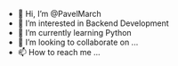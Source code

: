 - 👋 Hi, I’m @PavelMarch
- 👀 I’m interested in Backend Development
- 🌱 I’m currently learning Python
- 💞️ I’m looking to collaborate on ...
- 📫 How to reach me ...

<!---
PavelMarch/PavelMarch is a ✨ special ✨ repository because its `README.md` (this file) appears on your GitHub profile.
You can click the Preview link to take a look at your changes.
--->
